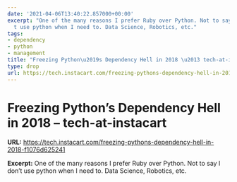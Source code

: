 ```yaml
---
date: '2021-04-06T13:40:22.857000+00:00'
excerpt: "One of the many reasons I prefer Ruby over Python. Not to say I don\u2019\
  t use python when I need to. Data Science, Robotics, etc."
tags:
- dependency
- python
- management
title: "Freezing Python\u2019s Dependency Hell in 2018 \u2013 tech-at-instacart"
type: drop
url: https://tech.instacart.com/freezing-pythons-dependency-hell-in-2018-f1076d625241
---
```


# Freezing Python’s Dependency Hell in 2018 – tech-at-instacart

**URL:** https://tech.instacart.com/freezing-pythons-dependency-hell-in-2018-f1076d625241

**Excerpt:** One of the many reasons I prefer Ruby over Python. Not to say I don’t use python when I need to. Data Science, Robotics, etc.
